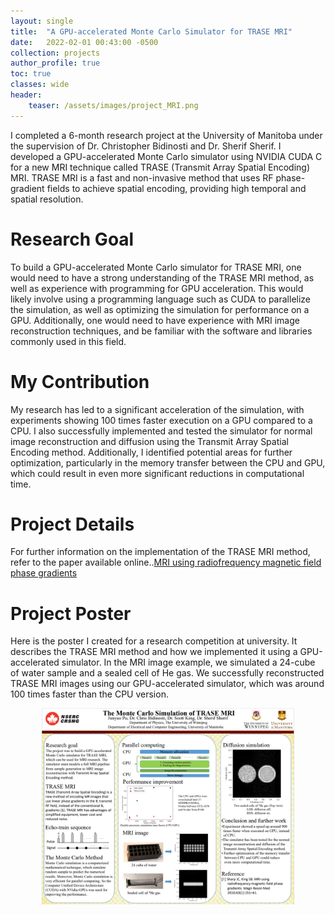 ```yaml
---
layout: single
title:  "A GPU-accelerated Monte Carlo Simulator for TRASE MRI"
date:   2022-02-01 00:43:00 -0500
collection: projects
author_profile: true
toc: true
classes: wide
header:
    teaser: /assets/images/project_MRI.png
---
```

I completed a 6-month research project at the University of Manitoba under the supervision of Dr. Christopher Bidinosti and Dr. Sherif Sherif. I developed a GPU-accelerated Monte Carlo simulator using NVIDIA CUDA C for a new MRI technique called TRASE (Transmit Array Spatial Encoding) MRI. TRASE MRI is a fast and non-invasive method that uses RF phase-gradient fields to achieve spatial encoding, providing high temporal and spatial resolution.

# Research Goal
To build a GPU-accelerated Monte Carlo simulator for TRASE MRI, one would need to have a strong understanding of the TRASE MRI method, as well as experience with programming for GPU acceleration. This would likely involve using a programming language such as CUDA to parallelize the simulation, as well as optimizing the simulation for performance on a GPU. Additionally, one would need to have experience with MRI image reconstruction techniques, and be familiar with the software and libraries commonly used in this field.

# My Contribution
My research has led to a significant acceleration of the simulation, with experiments showing 100 times faster execution on a GPU compared to a CPU. I also successfully implemented and tested the simulator for normal image reconstruction and diffusion using the Transmit Array Spatial Encoding method. Additionally, I identified potential areas for further optimization, particularly in the memory transfer between the CPU and GPU, which could result in even more significant reductions in computational time.

# Project Details
For further information on the implementation of the TRASE MRI method, refer to the paper available online..<a href="https://nrc-publications.canada.ca/eng/view/accepted/?id=dcb1afce-003d-449d-b833-c5ace85ef71e">MRI using radiofrequency magnetic field phase gradients</a>

# Project Poster
Here is the poster I created for a research competition at university. It describes the TRASE MRI method and how we implemented it using a GPU-accelerated simulator. In the MRI image example, we simulated a 24-cube of water sample and a sealed cell of He gas. We successfully reconstructed TRASE MRI images using our GPU-accelerated simulator, which was around 100 times faster than the CPU version.
<style>
.center {
  display: block;
  margin-left: auto;
  margin-right: auto;
  min-width: 80%;
  max-width: 80%;
  width: 80vw;
}
</style>
<img class="center" src="/assets/images/project_MRI_poster.png" alt="Sample of my training dataset."> 




